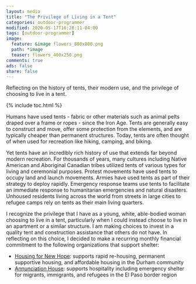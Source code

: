 ```yaml
---
layout: media
title: "The Privilege of Living in a Tent"
categories: outdoor-programmer
modified: 2020-05-17T16:28:11-04:00
tags: [outdoor-programmer]
image:
  feature: &image flowers_800x800.png
  path: *image
  teaser: flowers_400x250.png
comments: true
ads: false
share: false
---
```


Reflecting on the history of tents, their modern use, and the privilege of choosing to live in a tent.

{% include toc.html %}

Humans have used tents - fabric or other materials such as animal pelts draped over a frame or ropes - since the Iron Age. Tents are generally easy to construct and move, offer some protection from the elements, and are typically cheaper than permanent structures. Today, tents are often thought of when used for recreation like hiking, camping, and biking.

Yet tents have an incredibly rich history of use that extends far beyond modern recreation. For thousands of years, many cultures including Native American and Aboriginal Canadian tribes utilized tents of various types for living and ceremonial purposes. Protest movements have used tents to occupy land and launch movements. Armies have used tents as part of their strategy to deploy rapidly. Emergency response teams use tents to facilitate an immediate response to humanitarian emergencies and natural disasters. Unhoused residents living across the world from streets in large cities to refugee camps rely on tents as their main living quarters.

I recognize the privilege that I have as a young, white, able-bodied woman choosing to live in a tent, particularly when I could instead choose to live in an apartment or a similar structure. I am making choices to invest in a quality tent and construction assistance that others do not have. In reflecting on this choice, I decided to make a recurring monthly financial commitment to the following organizations that support shelter:
* [Housing for New Hope](https://www.housingfornewhope.org/): supports rapid re-housing, permanent supportive housing, and affordable housing in the Durham community
* [Annunciation House](https://annunciationhouse.org/): supports hospitality including emergency shelter for migrants, immigrants, and refugees in the El Paso border region
